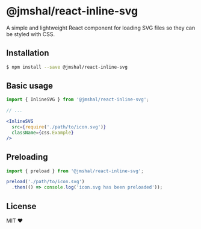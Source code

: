 # @jmshal/react-inline-svg

A simple and lightweight React component for loading SVG files so they can be styled with CSS.

## Installation

```sh
$ npm install --save @jmshal/react-inline-svg
```

## Basic usage

```jsx
import { InlineSVG } from '@jmshal/react-inline-svg';

// ...

<InlineSVG
  src={require('./path/to/icon.svg')}
  className={css.Example}
/>
```

## Preloading

```js
import { preload } from '@jmshal/react-inline-svg';

preload('./path/to/icon.svg')
  .then(() => console.log('icon.svg has been preloaded'));
```

## License

MIT ❤️

